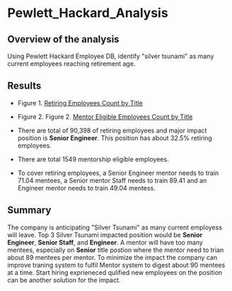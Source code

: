 # Pewlett_Hackard_Analysis
## Overview of the analysis
Using Pewlett Hackard Employee DB, identify "silver tsunami" as many current employees reaching retirement age. 


## Results
- Figure 1. [Retiring Employees Count by Title](https://github.com/jamesmoonusa/Pewlett_Hackard_Analysis/blob/main/Data/retiring_titles.PNG)
- Figure 2. Figure 2. [Mentor Eligible Employees Count by Title](https://github.com/jamesmoonusa/Pewlett_Hackard_Analysis/blob/main/Data/mentorship_eligibility_title_count.PNG)

- There are total of 90,398 of retiring employees and major impact position is **Senior Engineer**. This position has about 32.5% 
retiring employees.
- There are total 1549 mentorship eligible employees. 
- To cover retiring employees, a Senior Engineer mentor needs to train 71.04 mentees, a Senior mentor Staff needs to train 89.41 and an Engineer mentor needs to train 49.04 mentess.


## Summary

The company is anticipating "Silver Tsunami" as many current employess will leave.
Top 3 Silver Tsunami impacted position would be **Senior Engineer**, **Senior Staff**, and **Engineer**. 
A mentor will have too many mentees, especially on **Senior** title postion where the mentor need to trian about 89 mentees per mentor. To minimize the impact the company can  improve traning system to fulfil Mentor system to digest about 90 mentees at a time. Start hiring exprieneced qulified new employees on the position can be another solution for the impact. 


